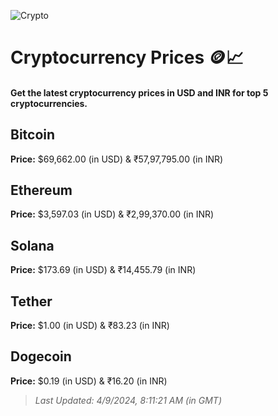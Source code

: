 
![Crypto](https://www.techguide.com.au/wp-content/uploads/2020/11/crypto3.jpeg)

# Cryptocurrency Prices 🪙📈

#### Get the latest cryptocurrency prices in USD and INR for top 5 cryptocurrencies.

## Bitcoin

**Price:** $69,662.00 (in USD) & ₹57,97,795.00 (in INR)

## Ethereum

**Price:** $3,597.03 (in USD) & ₹2,99,370.00 (in INR)

## Solana

**Price:** $173.69 (in USD) & ₹14,455.79 (in INR)

## Tether

**Price:** $1.00 (in USD) & ₹83.23 (in INR)

## Dogecoin

**Price:** $0.19 (in USD) & ₹16.20 (in INR)

> _Last Updated: 4/9/2024, 8:11:21 AM (in GMT)_
